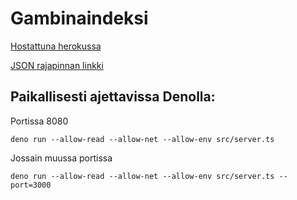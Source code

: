 # Gambinaindeksi

[Hostattuna herokussa](https://g-indeksi.herokuapp.com)

[JSON rajapinnan linkki](https://g-indeksi.herokuapp.com/api/index)

## Paikallisesti ajettavissa Denolla:
Portissa 8080
```
deno run --allow-read --allow-net --allow-env src/server.ts
```
Jossain muussa portissa

```
deno run --allow-read --allow-net --allow-env src/server.ts --port=3000
```
